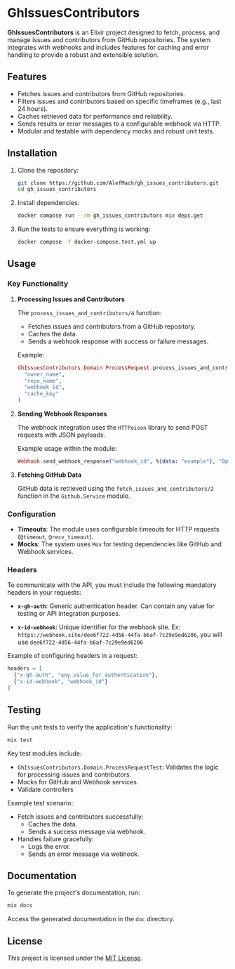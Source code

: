 # GhIssuesContributors

**GhIssuesContributors** is an Elixir project designed to fetch, process, and manage issues and contributors from GitHub repositories. The system integrates with webhooks and includes features for caching and error handling to provide a robust and extensible solution.

## Features

- Fetches issues and contributors from GitHub repositories.
- Filters issues and contributors based on specific timeframes (e.g., last 24 hours).
- Caches retrieved data for performance and reliability.
- Sends results or error messages to a configurable webhook via HTTP.
- Modular and testable with dependency mocks and robust unit tests.

## Installation

1. Clone the repository:

   ```bash
   git clone https://github.com/AlefMach/gh_issues_contributors.git
   cd gh_issues_contributors
   ```

2. Install dependencies:

   ```bash
   docker compose run --rm gh_issues_contributors mix deps.get
   ```

3. Run the tests to ensure everything is working:

   ```bash
   docker compose -f docker-compose.test.yml up
   ```

## Usage

### Key Functionality

1. **Processing Issues and Contributors**

   The `process_issues_and_contributors/4` function:
   - Fetches issues and contributors from a GitHub repository.
   - Caches the data.
   - Sends a webhook response with success or failure messages.

   Example:

   ```elixir
   GhIssuesContributors.Domain.ProcessRequest.process_issues_and_contributors(
     "owner_name", 
     "repo_name", 
     "webhook_id", 
     "cache_key"
   )
   ```

2. **Sending Webhook Responses**

   The webhook integration uses the `HTTPoison` library to send POST requests with JSON payloads.

   Example usage within the module:

   ```elixir
   Webhook.send_webhook_response("webhook_id", %{data: "example"}, "Operation successful")
   ```

3. **Fetching GitHub Data**

   GitHub data is retrieved using the `fetch_issues_and_contributors/2` function in the `Github.Service` module.

### Configuration

- **Timeouts**: The module uses configurable timeouts for HTTP requests (`@timeout`, `@recv_timeout`).
- **Mocks**: The system uses `Mox` for testing dependencies like GitHub and Webhook services.

### Headers

To communicate with the API, you must include the following mandatory headers in your requests:

- **`x-gh-auth`**: Generic authentication header. Can contain any value for testing or API integration purposes.

- **`x-id-webhook`**: Unique identifier for the webhook site. Ex: `https://webhook.site/dee6f722-4d56-44fa-b6af-7c29e9ed6206`, you will use  `dee6f722-4d56-44fa-b6af-7c29e9ed6206`

Example of configuring headers in a request:

```elixir
headers = [
  {"x-gh-auth", "any_value_for_authentication"},
  {"x-id-webhook", "webhook_id"}
]
```

## Testing

Run the unit tests to verify the application's functionality:

```bash
mix test
```

Key test modules include:
- `GhIssuesContributors.Domain.ProcessRequestTest`: Validates the logic for processing issues and contributors.
- Mocks for GitHub and Webhook services.
- Validate controllers

Example test scenario:

- Fetch issues and contributors successfully:
  - Caches the data.
  - Sends a success message via webhook.
- Handles failure gracefully:
  - Logs the error.
  - Sends an error message via webhook.

## Documentation

To generate the project's documentation, run:

```bash
mix docs
```

Access the generated documentation in the `doc` directory.

## License

This project is licensed under the [MIT License](LICENSE).

